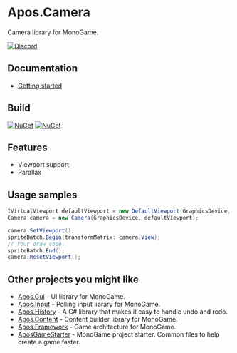 # Apos.Camera
Camera library for MonoGame.

[![Discord](https://img.shields.io/discord/355231098122272778.svg)](https://discord.gg/N9t26Uv)

## Documentation

* [Getting started](https://apostolique.github.io/Apos.Camera/getting-started/)

## Build

[![NuGet](https://img.shields.io/nuget/v/Apos.Camera.svg)](https://www.nuget.org/packages/Apos.Camera/) [![NuGet](https://img.shields.io/nuget/dt/Apos.Camera.svg)](https://www.nuget.org/packages/Apos.Camera/)

## Features

* Viewport support
* Parallax

## Usage samples

```csharp
IVirtualViewport defaultViewport = new DefaultViewport(GraphicsDevice, Window);
Camera camera = new Camera(GraphicsDevice, defaultViewport);

camera.SetViewport();
spriteBatch.Begin(transformMatrix: camera.View);
// Your draw code.
spriteBatch.End();
camera.ResetViewport();
```

## Other projects you might like

* [Apos.Gui](https://github.com/Apostolique/Apos.Gui) - UI library for MonoGame.
* [Apos.Input](https://github.com/Apostolique/Apos.Gui) -  Polling input library for MonoGame.
* [Apos.History](https://github.com/Apostolique/Apos.History) - A C# library that makes it easy to handle undo and redo.
* [Apos.Content](https://github.com/Apostolique/Apos.Content) - Content builder library for MonoGame.
* [Apos.Framework](https://github.com/Apostolique/Apos.Framework) - Game architecture for MonoGame.
* [AposGameStarter](https://github.com/Apostolique/AposGameStarter) - MonoGame project starter. Common files to help create a game faster.
